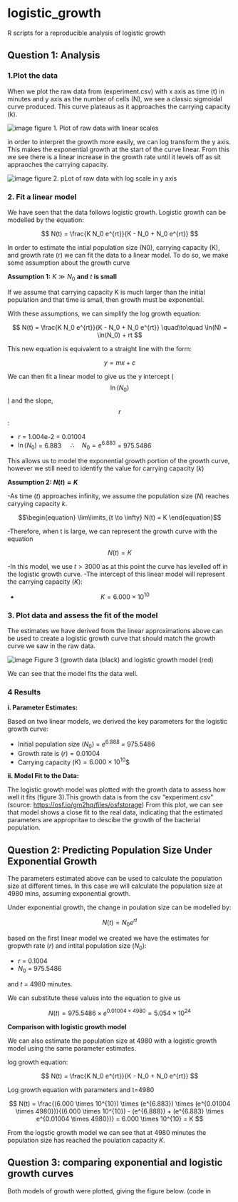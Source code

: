 # logistic_growth
R scripts for a reproducible analysis of logistic growth


## Question 1: Analysis
### 1.Plot the data

When we plot the raw data from (experiment.csv) with x axis as time (t) in minutes and y axis as the number of cells (N), we see a classic sigmoidal curve produced. This curve plateaus as it approaches the carrying capacity (k).

![image](https://github.com/user-attachments/assets/24b9ec6f-79fa-47d9-8a50-c6ad70701e6f)
figure 1. Plot of raw data with linear scales

in order to interpret the growth more easily, we can log transform the y axis. This makes the exponential growth at the start of the curve linear. From this we see there is a linear increase in the growth rate until it levels off as sit appraoches the carrying capacity. 

![image](https://github.com/user-attachments/assets/5543b7c3-b451-48d0-a4b3-6bd888fc2671)
figure 2. pLot of raw data with log scale in y axis

### 2. Fit a linear model

We have seen that the data follows logistic growth. Logistic growth can be modelled by the equation:

$$
N(t) = \frac{K N_0 e^{rt}}{K - N_0 + N_0 e^{rt}}
$$

In order to estimate the intial population size (N0), carrying capacity (K), and growth rate (r) we can fit the data to a linear model. To do so, we make some assumption about the growth curve

**Assumption 1:** $K \gg N_0$ **and** $t$ **is small**

If we assume that carrying capacity K is much larger than the initial population and that time is small, then growth must be exponential. 

With these assumptions, we can simplify the log growth equation:

$$
N(t) = \frac{K N_0 e^{rt}}{K - N_0 + N_0 e^{rt}} \quad\to\quad \ln(N) = \ln(N_0) + rt
$$

This new equation is equivalent to a straight line with the form:

$$
y=mx+c
$$

We can then fit a linear model to give us the y intercept ($$\ln(N_0)$$) and the slope, $$r$$:

- $r$ = 1.004e-2 = 0.01004
- $\ln(N_0)$ = 6.883 $\quad\therefore\quad N_0 = e^{6.883}$ = 975.5486

This allows us to model the exponential growth portion of the growth curve, however we still need to identify the value for carrying capacity ($k$)

**Assumption 2: $N(t) = K$**

-As time ($t$) approaches infinity, we assume the population size ($N$) reaches caryying capacity $k$. 

```math
\begin{equation}
\lim\limits_{t \to \infty} N(t) = K
\end{equation}
```
-Therefore, when t is large, we can represent the growth curve with the equation
```math
\begin{equation}
 N(t) = K
\end{equation}
```
-In this model, we use $t > 3000$ as at this point the curve has levelled off in the logistic growth curve.
-The intercept of this linear model will represent the carrying capacity ($K$):
- $$K = 6.000 \times 10^{10}$$
 
### 3.  **Plot data and assess the fit of the model**

The estimates we have derived from the linear approximations above can be used to create a logistic growth curve that should match the growth curve we saw in the raw data.

![image](https://github.com/user-attachments/assets/18ec7494-35db-43d0-97af-8bb799e7512e)
Figure 3 (growth data (black) and logistic growth model (red)

We can see that the model fits the data well. 

### 4  **Results**

**i. Parameter Estimates:**

Based on two linear models, we derived the key parameters for the logistic growth curve:

- Initial population size ($N_0$) = $e^{6.888}$ = 975.5486
- Growth rate is ($r) = 0.01004$
- Carrying capacity ($K) = 6.000 \times 10^{10}$$

**ii. Model Fit to the Data:**

The logistic growth model was plotted with the growth data to assess how well it fits (figure 3).This growth data is from the csv "experiment.csv" (source: https://osf.io/gm2hq/files/osfstorage) From this plot, we can see that model shows a close fit to the real data, indicating that the estimated parameters are appropritae to descibe the growth of the bacterial population.

## Question 2: Predicting Population Size Under Exponential Growth

The parameters estimated above can be used to calculate the population size at different times. In this case we will calculate the population size at 4980 mins, assuming exponential growth.

Under exponential growth, the change in poulation size can be modelled by:

 $$
N(t) = N_0 e^{rt}
$$

based on the first linear model we created we have the estimates for gropwth rate ($r$) and intital population size ($N_0$):

- $r$ = 0.1004
- $N_0$ = 975.5486

and $t$ = 4980 minutes. 

We can substitute these values into the equation to give us

$$N(t) = 975.5486 \times e^{0.01004 \times 4980} = 5.054 \times 10^{24}$$ 

 **Comparison with logistic growth model**

We can also estimate the population size at 4980 with a logistic growth model using the same parameter estimates.

log growth equation:

$$
N(t) = \frac{K N_0 e^{rt}}{K - N_0 + N_0 e^{rt}}
$$

Log growth equation with parameters and t=4980

$$
N(t) = \frac{(6.000 \times 10^{10}) \times (e^{6.883}) \times (e^{0.01004 \times 4980})}{(6.000 \times 10^{10}) - (e^{6.888}) + (e^{6.883} \times e^{0.01004 \times 4980})} = 6.000 \times 10^{10} = K
$$

From the logstic growth model we can see that at 4980 minutes the population size has reached the poulation capacity $K$.

## Question 3: comparing exponential and logistic growth curves ##

Both models of growth were plotted, giving the figure below. (code in 









